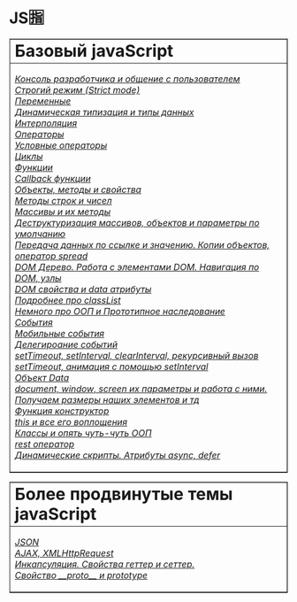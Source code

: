 # JS🈯

<table border="1">
 <tr>
    <td><b style="font-size:30px">Базовый javaScript</b></td>
 </tr>
 <tr>
   <td>
     
[*Консоль разработчика и общение с пользователем*](https://github.com/Aquariids/MyJS/blob/main/app/Programming/Basic%20js/Browser%20Methods%20and%20console.md 'Консоль разработчика и общение с пользователем')<br>
[*Строгий режим (Strict mode)*](https://github.com/Aquariids/Js-Ts-React-etc../blob/main/JavaScript/Basic%20js/use%20strict.md)<br>
[*Переменные*](https://github.com/Aquariids/MyJS/blob/main/app/Programming/Basic%20js/Variables.md 'переменные')<br>
[*Динамическая типизация и типы данных*](https://github.com/Aquariids/MyJS/blob/main/app/Programming/Basic%20js/Data%20types%20and%20dynamic%20typing.md 'Типы данных')<br>
[*Интерполяция*](https://github.com/Aquariids/MyJS/blob/main/app/Programming/Basic%20js/Interpolation.md 'Интерполяция')<br>
[*Операторы*](https://github.com/Aquariids/MyJS/blob/main/app/Programming/Basic%20js/Operators.md 'Операторы')<br>
[*Условные операторы*](https://github.com/Aquariids/MyJS/blob/main/app/Programming/Basic%20js/if%20and%20switch.md 'Условные операторы')<br>
[*Циклы*](https://github.com/Aquariids/MyJS/blob/main/app/Programming/Basic%20js/While%20and%20for.md 'Циклы')<br>
[*Функции*](https://github.com/Aquariids/MyJS/blob/main/app/Programming/Basic%20js/Functions.md 'Функции')<br>
[*Callback функции*](https://github.com/Aquariids/MyJS/blob/main/app/Programming/Basic%20js/Callback%20functions.md 'callback функции')<br>
[*Объекты, методы и свойства*](https://github.com/Aquariids/MyJS/blob/main/app/Programming/Basic%20js/Objects%20and%20destructuring.md 'Объекты')<br>
[*Методы строк и чисел*](https://github.com/Aquariids/MyJS/blob/main/app/Programming/Basic%20js/Methods%20on%20strings%20and%20numbers.md 'Методы строк и чисел')<br>
[*Массивы и их методы*](https://github.com/Aquariids/MyJS/blob/main/app/Programming/Basic%20js/Arrays%20and%20Destructuring.md 'Методы')<br>
[*Деструктуризация массивов, объектов и параметры по умолчанию*](https://github.com/Aquariids/MyJS/blob/main/app/Programming/Basic%20js/destr.md 'Деструктуризация')<br>
[*Передача данных по ссылке и значению. Копии объектов, оператор spread*](https://github.com/Aquariids/MyJS/blob/main/app/Programming/Basic%20js/Copying%20objects%20and%20links.md 'данные по ссылке и значению, копии объектов, оператор spread')<br>
[*DOM Дерево. Работа с элементами DOM. Навигация по DOM, узлы*](https://github.com/Aquariids/MyJS/blob/main/app/Programming/Basic%20js/DOM%20HTML%20Elements.md 'DOM дерево')<br>
 [*DOM свойства и data атрибуты*]()<br>
[*Подробнее про classList*](https://github.com/Aquariids/MyJS/blob/main/app/Programming/Basic%20js/classList.md)<br>
[*Немного про ООП и Прототипное наследование*](https://github.com/Aquariids/MyJS/blob/main/app/Programming/Basic%20js/OOP%20and%20prototype.md)<br>
[*События*](https://github.com/Aquariids/MyJS/blob/main/app/Programming/Basic%20js/Events.md)<br>
[*Мобильные события*](https://github.com/Aquariids/MyJS/blob/main/app/Programming/Basic%20js/mobile%20events.md)<br>
[*Делегироание событий*](https://github.com/Aquariids/MyJS/blob/main/app/Programming/Basic%20js/delegation.md)<br>
[*setTimeout, setInterval, clearInterval, рекурсивный вызов setTimeout, анимация с помощью setInterval*](https://github.com/Aquariids/MyJS/blob/main/app/Programming/Basic%20js/SetInterval%20and%20more.md)<br>
[*Объект Data*](https://github.com/Aquariids/MyJS/blob/main/app/Programming/Basic%20js/Date.md)<br>
[*document, window, screen их параметры и работа с ними. Получаем размеры наших элементов и тд*](https://github.com/Aquariids/MyJS/blob/main/app/Programming/Basic%20js/Document,%20window%20options.md)<br>
[*Функция конструктор*](https://github.com/Aquariids/MyJS/blob/main/app/Programming/Basic%20js/Constructor%20function.md)<br>
[*this и все его воплощения*](https://github.com/Aquariids/MyJS/blob/main/app/Programming/Basic%20js/context%20(this).md)<br>
[*Классы и опять чуть-чуть ООП*](https://github.com/Aquariids/MyJS/blob/main/app/Programming/Basic%20js/Classes(ES6).md)<br>
[*rest оператор*](https://github.com/Aquariids/MyJS/blob/main/app/Programming/Basic%20js/Rest%20operator.md)<br>
[*Динамические скрипты. Атрибуты async, defer*](https://github.com/Aquariids/MyJS/blob/main/app/Programming/Basic%20js/Async%2Cdefer.md)<br>    
     
     
</td>
 
   
</tr>

</table>

<table border="1">
 <tr>
    <td><b style="font-size:30px"> Более продвинутые темы javaScript</b></td>
 </tr>
 <tr>
   <td>

[*JSON*](https://github.com/Aquariids/MyJS/blob/main/app/Programming/Advanced%20js%20(webpack)/JSON.md)<br>
[*AJAX, XMLHttpRequest*](https://github.com/Aquariids/MyJS/blob/main/app/Programming/Advanced%20js%20(webpack)/AJAX.md)<br>
[*Инкапсуляция. Свойства геттер и сеттер.*](https://github.com/Aquariids/MyJS/blob/main/app/Programming/Advanced%20js%20(webpack)/properties%20(get%20and%20set).md)<br>
[*Свойство \_\_proto__ и prototype*](https://github.com/Aquariids/MyJS/blob/main/app/Programming/Advanced%20js%20(webpack)/prototype%20and%20_proto_.md)<br>
     
     
</td>
 
   
</tr>

</table>

